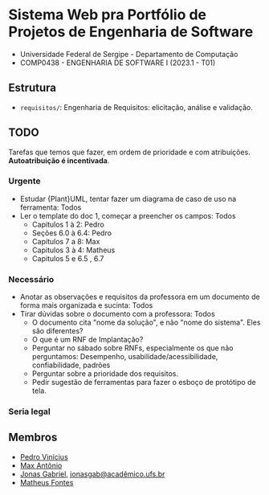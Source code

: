 # Sistema Web pra Portfólio de Projetos de Engenharia de Software

* Universidade Federal de Sergipe - Departamento de Computação
* COMP0438 - ENGENHARIA DE SOFTWARE I (2023.1 - T01)

## Estrutura

* `requisitos/`: Engenharia de Requisitos: elicitação, análise e validação.

## TODO

Tarefas que temos que fazer, em ordem de prioridade e com atribuições. **Autoatribuição é
incentivada**.

### Urgente

* Estudar {Plant}UML, tentar fazer um diagrama de caso de uso na ferramenta: Todos
* Ler o template do doc 1, começar a preencher os campos: Todos
    * Capítulos 1 à 2: Pedro
    * Seções 6.0 à 6.4: Pedro
    * Capítulos 7 a 8: Max
    * Capitulos 3 à 4: Matheus
    * Capitulos 5 e 6.5 , 6.7

### Necessário

* Anotar as observações e requisitos da professora em um documento de forma mais organizada e sucinta: Todos
* Tirar dúvidas sobre o documento com a professora: Todos
    * O documento cita "nome da solução", e não "nome do sistema". Eles são diferentes?
    * O que é um RNF de Implantação?
    * Perguntar no sábado sobre RNFs, especialmente os que não perguntamos: Desempenho,
      usabilidade/acessibilidade, confiabilidade, padrões
    * Perguntar sobre a prioridade dos requisitos.
    * Pedir sugestão de ferramentas para fazer o esboço de protótipo de tela.

### Seria legal


## Membros

* [Pedro Vinícius](https://github.com/Pedro-V)
* [Max Antônio](https://github.com/Max-Antonio)
* [Jonas Gabriel](https://github.com/jonasgabrieel), jonasgab@acadêmico.ufs.br
* [Matheus Fontes](https://github.com/Ultedad)
